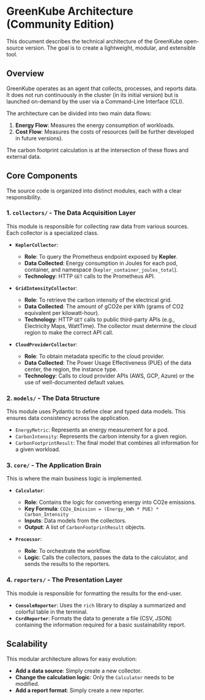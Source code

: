 # GreenKube Architecture (Community Edition)

This document describes the technical architecture of the GreenKube open-source version. The goal is to create a lightweight, modular, and extensible tool.

## Overview

GreenKube operates as an agent that collects, processes, and reports data. It does not run continuously in the cluster (in its initial version) but is launched on-demand by the user via a Command-Line Interface (CLI).

The architecture can be divided into two main data flows:

1.  **Energy Flow**: Measures the energy consumption of workloads.
2.  **Cost Flow**: Measures the costs of resources (will be further developed in future versions).

The carbon footprint calculation is at the intersection of these flows and external data.

## Core Components

The source code is organized into distinct modules, each with a clear responsibility.

### 1. `collectors/` - The Data Acquisition Layer

This module is responsible for collecting raw data from various sources. Each collector is a specialized class.

* **`KeplerCollector`**:
    * **Role**: To query the Prometheus endpoint exposed by **Kepler**.
    * **Data Collected**: Energy consumption in Joules for each pod, container, and namespace (`kepler_container_joules_total`).
    * **Technology**: HTTP `GET` calls to the Prometheus API.

* **`GridIntensityCollector`**:
    * **Role**: To retrieve the carbon intensity of the electrical grid.
    * **Data Collected**: The amount of gCO2e per kWh (grams of CO2 equivalent per kilowatt-hour).
    * **Technology**: HTTP `GET` calls to public third-party APIs (e.g., Electricity Maps, WattTime). The collector must determine the cloud region to make the correct API call.

* **`CloudProviderCollector`**:
    * **Role**: To obtain metadata specific to the cloud provider.
    * **Data Collected**: The Power Usage Effectiveness (PUE) of the data center, the region, the instance type.
    * **Technology**: Calls to cloud provider APIs (AWS, GCP, Azure) or the use of well-documented default values.

### 2. `models/` - The Data Structure

This module uses Pydantic to define clear and typed data models. This ensures data consistency across the application.

* `EnergyMetric`: Represents an energy measurement for a pod.
* `CarbonIntensity`: Represents the carbon intensity for a given region.
* `CarbonFootprintResult`: The final model that combines all information for a given workload.

### 3. `core/` - The Application Brain

This is where the main business logic is implemented.

* **`Calculator`**:
    * **Role**: Contains the logic for converting energy into CO2e emissions.
    * **Key Formula**: `CO2e_Emission = (Energy_kWh * PUE) * Carbon_Intensity`
    * **Inputs**: Data models from the collectors.
    * **Output**: A list of `CarbonFootprintResult` objects.

* **`Processor`**:
    * **Role**: To orchestrate the workflow.
    * **Logic**: Calls the collectors, passes the data to the calculator, and sends the results to the reporters.

### 4. `reporters/` - The Presentation Layer

This module is responsible for formatting the results for the end-user.

* **`ConsoleReporter`**: Uses the `rich` library to display a summarized and colorful table in the terminal.
* **`CsrdReporter`**: Formats the data to generate a file (CSV, JSON) containing the information required for a basic sustainability report.

## Scalability

This modular architecture allows for easy evolution:

* **Add a data source**: Simply create a new collector.
* **Change the calculation logic**: Only the `Calculator` needs to be modified.
* **Add a report format**: Simply create a new reporter.